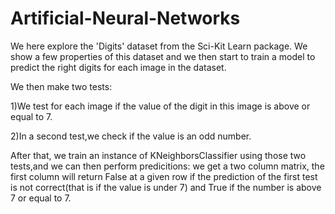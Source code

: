 # Artificial-Neural-Networks

We here explore the 'Digits' dataset from the Sci-Kit Learn package.
We show a few properties of this dataset and we then start to train a model to predict the right digits
for each image in the dataset.

We then make two tests:

1)We test for each image if the value of the digit in this image is above or equal to 7.

2)In a second test,we check if the value is an odd number.

After that, we train an instance of KNeighborsClassifier
using those two tests,and we can then perform predicitions: we get a two column matrix, the first
column will return False at a given row if the prediction of the first test is not correct(that is if the value 
is under 7) and True if the number is above 7 or equal to 7.
